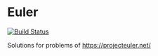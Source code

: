 # Euler

[![Build Status](https://dev.azure.com/huddeldaddel/huddeldaddel/_apis/build/status/huddeldaddel.euler?branchName=master)](https://dev.azure.com/huddeldaddel/huddeldaddel/_build/latest?definitionId=2&branchName=master)

Solutions for problems of https://projecteuler.net/
